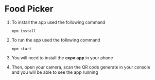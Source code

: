 # Food Picker

1. To install the app used the following command 
   
   ```npm install```

2. To run the app used the following command 
   
   ```npm start```

3. You will need to install the **expo app** in your phone 

4. Then, open your camera, scan the QR code generate in your console and you will be able to see the app running 